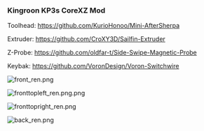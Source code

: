 ### Kingroon KP3s CoreXZ Mod

Toolhead: https://github.com/KurioHonoo/Mini-AfterSherpa

Extruder: https://github.com/CroXY3D/Sailfin-Extruder

Z-Probe: https://github.com/oldfar-t/Side-Swipe-Magnetic-Probe

Keybak: https://github.com/VoronDesign/Voron-Switchwire

![front_ren.png](https://github.com/jomettler/KP3s-coreXZ/blob/main/pictures/front_ren.png?raw=true)

![fronttopleft_ren.png.png](https://github.com/jomettler/KP3s-coreXZ/blob/main/pictures/fronttopleft_ren.png?raw=true)

![fronttopright_ren.png](https://github.com/jomettler/KP3s-coreXZ/blob/main/pictures/fronttopright_ren.png?raw=true)

![back_ren.png](https://github.com/jomettler/KP3s-coreXZ/blob/main/pictures/back_ren.png?raw=true)
